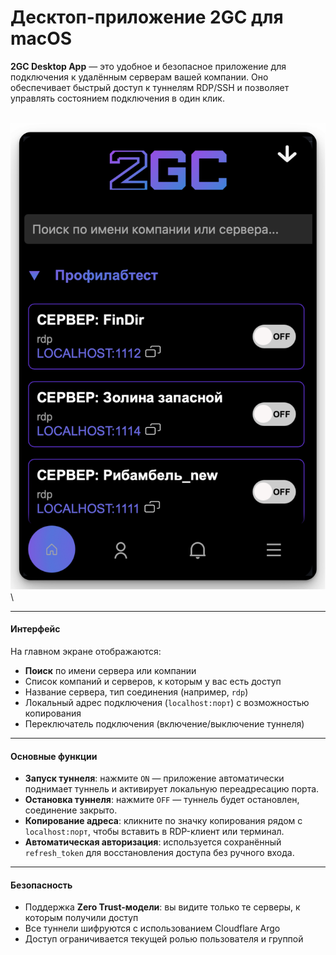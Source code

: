 # Десктоп-приложение 2GC для macOS

**2GC Desktop App** — это удобное и безопасное приложение для подключения к удалённым серверам вашей компании. Оно обеспечивает быстрый доступ к туннелям RDP/SSH и позволяет управлять состоянием подключения в один клик.

\
![](../../.gitbook/assets/image.png)\


***

#### Интерфейс

На главном экране отображаются:

* **Поиск** по имени сервера или компании
* Список компаний и серверов, к которым у вас есть доступ
* Название сервера, тип соединения (например, `rdp`)
* Локальный адрес подключения (`localhost:порт`) с возможностью копирования
* Переключатель подключения (включение/выключение туннеля)

***

#### Основные функции

* **Запуск туннеля**: нажмите `ON` — приложение автоматически поднимает туннель и активирует локальную переадресацию порта.
* **Остановка туннеля**: нажмите `OFF` — туннель будет остановлен, соединение закрыто.
* **Копирование адреса**: кликните по значку копирования рядом с `localhost:порт`, чтобы вставить в RDP-клиент или терминал.
* **Автоматическая авторизация**: используется сохранённый `refresh_token` для восстановления доступа без ручного входа.

***

#### Безопасность

* Поддержка **Zero Trust-модели**: вы видите только те серверы, к которым получили доступ
* Все туннели шифруются с использованием Cloudflare Argo
* Доступ ограничивается текущей ролью пользователя и группой
